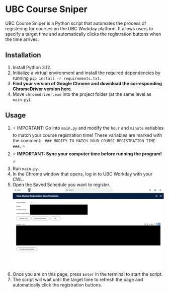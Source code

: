 # UBC Course Sniper

UBC Course Sniper is a Python script that automates the process of registering for courses on the UBC Workday platform. It allows users to specify a target time and automatically clicks the registration buttons when the time arrives.

## Installation

1. Install Python 3.12.
2. Initialize a virtual environment and install the required dependencies by running `pip install -r requirements.txt`.
3. **Find your version of Google Chrome and download the corresponding ChromeDriver version [here](https://googlechromelabs.github.io/chrome-for-testing/)**. 
4. Move `chromedriver.exe` into the project folder (at the same level as `main.py`).

## Usage

1. ⭐ IMPORTANT: Go into `main.py` and modify the `hour` and `minute` variables to match your course registration time! These variables are marked with the comment: ` ### MODIFY TO MATCH YOUR COURSE REGISTRATION TIME ###`. ⭐
2. ⭐ **IMPORTANT: Sync your computer time before running the program!** ⭐
2. Run `main.py`.
3. In the Chrome window that opens, log in to UBC Workday with your CWL.
4. Open the Saved Schedule you want to register.
![alt text](SavedSchedulePreview.png)
5. Once you are on this page, press `Enter` in the terminal to start the script.
6. The script will wait until the target time to refresh the page and automatically click the registration buttons.